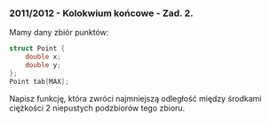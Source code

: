 ### 2011/2012 - Kolokwium końcowe - Zad. 2.

Mamy dany zbiór punktów:
```cpp
struct Point {
    double x;
    double y;
};
Point tab[MAX];
```

Napisz funkcję, która zwróci najmniejszą odległość między środkami ciężkości 2 niepustych podzbiorów tego zbioru.
